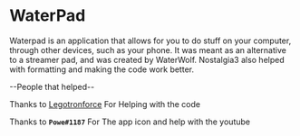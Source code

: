 # WaterPad
Waterpad is an application that allows for you to do stuff on your computer, through other devices, such as your phone. It was meant as an alternative to a streamer pad, and was created by WaterWolf. Nostalgia3 also helped with formatting and making the code work better.

--People that helped--

Thanks to [Legotronforce](https://github.com/LegotronForce) For Helping with the code

Thanks to **``Powe#1187``** For The app icon and help with the youtube
